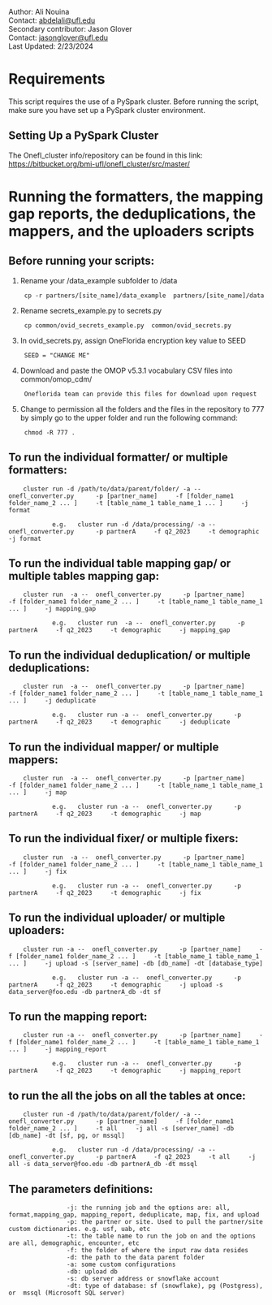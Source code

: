 

Author: Ali Nouina <br>
Contact: abdelali@ufl.edu<br>
Secondary contributor: Jason Glover <br>
Contact: jasonglover@ufl.edu<br>
Last Updated: 2/23/2024 <br>

# Requirements

This script requires the use of a PySpark cluster. Before running the script, make sure you have set up a PySpark cluster environment.

## Setting Up a PySpark Cluster

The Onefl_cluster info/repository can be found in this link: 
                        https://bitbucket.org/bmi-ufl/onefl_cluster/src/master/

# Running the formatters, the mapping gap reports, the deduplications, the mappers, and the uploaders scripts

## Before running your scripts:

1. Rename your /data_example subfolder to /data

        cp -r partners/[site_name]/data_example  partners/[site_name]/data


2. Rename secrets_example.py to secrets.py

        cp common/ovid_secrets_example.py  common/ovid_secrets.py


3. In ovid_secrets.py, assign OneFlorida encryption key value to SEED

        SEED = "CHANGE ME"

4. Download and paste the OMOP v5.3.1 vocabulary CSV files into common/omop_cdm/
       
        Oneflorida team can provide this files for download upon request
        
        
5. Change to permission all the folders and the files in the repository to 777 by simply go to the upper folder and run the following command:

        chmod -R 777 .


## To run the individual formatter/ or multiple formatters:

        cluster run -d /path/to/data/parent/folder/ -a --  onefl_converter.py      -p [partner_name]     -f [folder_name1 folder_name_2 ... ]     -t [table_name_1 table_name_1 ... ]     -j format

                e.g.   cluster run -d /data/processing/ -a --  onefl_converter.py      -p partnerA     -f q2_2023     -t demographic     -j format



## To run the individual table mapping gap/ or multiple tables mapping gap:

        cluster run  -a --  onefl_converter.py      -p [partner_name]     -f [folder_name1 folder_name_2 ... ]     -t [table_name_1 table_name_1 ... ]     -j mapping_gap

                e.g.   cluster run  -a --  onefl_converter.py      -p partnerA     -f q2_2023     -t demographic     -j mapping_gap


## To run the individual deduplication/ or multiple deduplications:

        cluster run  -a --  onefl_converter.py      -p [partner_name]     -f [folder_name1 folder_name_2 ... ]     -t [table_name_1 table_name_1 ... ]     -j deduplicate

                e.g.   cluster run -a --  onefl_converter.py      -p partnerA     -f q2_2023     -t demographic     -j deduplicate                            


## To run the individual mapper/ or multiple mappers:

        cluster run  -a --  onefl_converter.py      -p [partner_name]     -f [folder_name1 folder_name_2 ... ]     -t [table_name_1 table_name_1 ... ]     -j map

                e.g.   cluster run -a --  onefl_converter.py      -p partnerA     -f q2_2023     -t demographic     -j map


## To run the individual fixer/ or multiple fixers:

        cluster run  -a --  onefl_converter.py      -p [partner_name]     -f [folder_name1 folder_name_2 ... ]     -t [table_name_1 table_name_1 ... ]     -j fix

                e.g.   cluster run -a --  onefl_converter.py      -p partnerA     -f q2_2023     -t demographic     -j fix



## To run the individual uploader/ or multiple uploaders:

        cluster run -a --  onefl_converter.py      -p [partner_name]     -f [folder_name1 folder_name_2 ... ]     -t [table_name_1 table_name_1 ... ]     -j upload -s [server_name] -db [db_name] -dt [database_type]

                e.g.   cluster run -a --  onefl_converter.py      -p partnerA     -f q2_2023     -t demographic     -j upload -s data_server@foo.edu -db partnerA_db -dt sf

## To run the mapping report:

        cluster run -a --  onefl_converter.py      -p [partner_name]     -f [folder_name1 folder_name_2 ... ]     -t [table_name_1 table_name_1 ... ]     -j mapping_report

                e.g.   cluster run -a --  onefl_converter.py      -p partnerA     -f q2_2023     -t demographic     -j mapping_report


## to run the all the jobs on all the tables at once:
        cluster run -d /path/to/data/parent/folder/ -a --  onefl_converter.py      -p [partner_name]     -f [folder_name1 folder_name_2 ... ]     -t all     -j all -s [server_name] -db [db_name] -dt [sf, pg, or mssql]

                e.g.   cluster run -d /data/processing/ -a --  onefl_converter.py      -p partnerA     -f q2_2023     -t all     -j all -s data_server@foo.edu -db partnerA_db -dt mssql

## The parameters definitions:

                    -j: the running job and the options are: all, format,mapping_gap, mapping_report, deduplicate, map, fix, and upload
                    -p: the partner or site. Used to pull the partner/site custom dictionaries. e.g. usf, uab, etc
                    -t: the table name to run the job on and the options are all, demographic, encounter, etc 
                    -f: the folder of where the input raw data resides
                    -d: the path to the data parent folder
                    -a: some custom configurations
                    -db: upload db
                    -s: db server address or snowflake account
                    -dt: type of database: sf (snowflake), pg (Postgress), or  mssql (Microsoft SQL server)
                    
